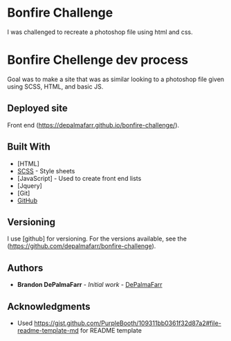 # Bonfire Challenge

I was challenged to recreate a photoshop file using html and css.


# Bonfire Chellenge dev process

Goal was to make a site that was as similar looking to a photoshop file given using SCSS, HTML, and basic JS.


## Deployed site

Front end (https://depalmafarr.github.io/bonfire-challenge/).


## Built With

* [HTML]
* [SCSS](https://sass-lang.com/) - Style sheets
* [JavaScript] - Used to create front end lists
* [Jquery]
* [Git]
* [GitHub](https://github.com/)


## Versioning

I use [github] for versioning. For the versions available, see the (https://github.com/depalmafarr/bonfire-challenge).

## Authors

* **Brandon DePalmaFarr** - *Initial work* - [DePalmaFarr](https://github.com/DePalmaFarr)

## Acknowledgments

* Used https://gist.github.com/PurpleBooth/109311bb0361f32d87a2#file-readme-template-md for README template
